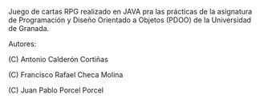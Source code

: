 Juego de cartas RPG realizado en JAVA pra las prácticas de la asignatura de Programación y Diseño Orientado a Objetos (PDOO) de la Universidad de Granada.

Autores:

(C) Antonio Calderón Cortiñas

(C) Francisco Rafael Checa Molina

(C) Juan Pablo Porcel Porcel
